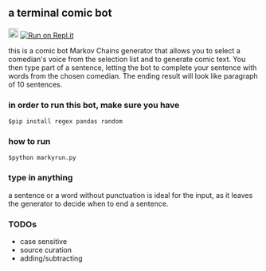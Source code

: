 ## a terminal comic bot

<a href='http://www.recurse.com' title='Made with love at the Recurse Center'><img src="https://cloud.githubusercontent.com/assets/2883345/11325206/336ea5f4-9150-11e5-9e90-d86ad31993d8.png" height="20px"/></a>
[![Run on Repl.it](https://repl.it/badge/github/lanzhang76/terminal_comic_bot)](https://repl.it/github/lanzhang76/terminal_comic_bot)

this is a comic bot Markov Chains generator that allows you to select a comedian's voice from the selection list and to generate comic text. You then type part of a sentence, letting the bot to complete your sentence with words from the chosen comedian. The ending result will look like paragraph of 10 sentences.

### in order to run this bot, make sure you have

```
$pip install regex pandas random
```

### how to run

```
$python markyrun.py
```

### type in anything

a sentence or a word without punctuation is ideal for the input, as it leaves the generator to decide when to end a sentence.

### TODOs

>

- case sensitive
- source curation
- adding/subtracting

